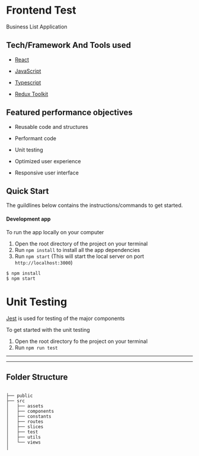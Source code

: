 #  Frontend Test

Business List Application

## Tech/Framework And Tools used

- [React](https://reactjs.org/)

- [JavaScript](https://www.javascript.com/)

- [Typescript](https://www.typescriptlang.org/)

- [Redux Toolkit](https://redux-toolkit.js.org/)

## Featured performance objectives

- Reusable code and structures

- Performant code

- Unit testing

- Optimized user experience

- Responsive user interface

## Quick Start

The guildlines below contains the instructions/commands to get started.

#### Development app

To run the app locally on your computer

1. Open the root directory of the project on your terminal
2. Run `npm install` to install all the app dependencies
3. Run `npm start` (This will start the local server on port `http://localhost:3000`)

```
$ npm install
$ npm start
```

# Unit Testing

[Jest](https://jestjs.io/) is used for testing of the major components

To get started with the unit testing

1. Open the root directory fo the project on your terminal
2. Run `npm run test`

---

---

## Folder Structure

```

├── public
├── src
│   ├── assets
│   ├── components
│   ├── constants
│   ├── routes
│   ├── slices
│   ├── test
│   ├── utils
│   └── views
│

```
